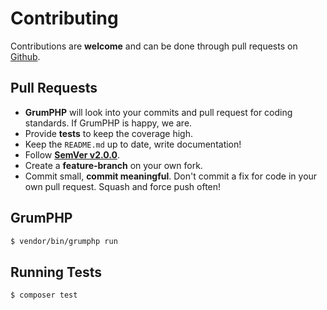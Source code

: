 # Contributing

Contributions are **welcome** and can be done through pull requests on [Github](https://github.com/glamorous/boiler).

## Pull Requests

- **GrumPHP** will look into your commits and pull request for coding standards. If GrumPHP is happy, we are.
- Provide **tests** to keep the coverage high.
- Keep the `README.md` up to date, write documentation!
- Follow **[SemVer v2.0.0](http://semver.org/)**.
- Create a **feature-branch** on your own fork.
- Commit small, **commit meaningful**. Don't commit a fix for code in your own pull request. Squash and force push often!

## GrumPHP

``` bash
$ vendor/bin/grumphp run
```

## Running Tests

``` bash
$ composer test
```
